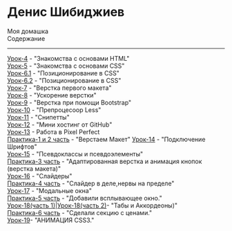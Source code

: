 # Денис Шибиджиев
Моя домашка  
Содержание
***
[Урок-4](https://renko-hens.github.io/4lessons/src/ "Книга Lorema содержит очень много рыбы") - "Знакомства с основами HTML"  
[Урок-5](https://renko-hens.github.io/6lessons/1dz/src/ "") - "Знакомства с основами CSS"  
[Урок-6.1](https://renko-hens.github.io/6lessons/1dz/src/ "") - "Позиционирование в CSS"  
[Урок-6.2](https://renko-hens.github.io/6lessons/2dz/ "") - "Позиционирование в CSS"    
[Урок-7](https://renko-hens.github.io/7lessons/src/ "Было сложно") - "Верстка первого макета"  
[Урок-8](https://renko-hens.github.io/8lessons/Project/src/  "Было сложно") - "Ускорение верстки"  
[Урок-9](https://renko-hens.github.io/9lessons/src/ "Удобно") - "Верстка при помощи Bootstrap"  
[Урок-10](https://renko-hens.github.io/10lessons/src/less/main.less  "Адски сложно для понимания,но в будущем пригодится") - "Препроцесоор Less"  
[Урок-11](https://github.com/Renko-hens/Renko-hens.github.io/tree/master/11lessons "Скриншоты") - "Снипетты"  
[Урок-12](https://github.com/Renko-hens/Renko-hens.github.io/blob/master/README.md) - "Мини хостинг от GitHub"  
[Урок-13](https://renko-hens.github.io/13lessons/src/) - Работа в Pixel Perfect  
[Практика-1 и 2 часть](https://renko-hens.github.io/Pratica%20Part1&2/src/) - "Верстаем Макет" 
[Урок-14](https://renko-hens.github.io/14lessons/) - "Подключение Шрифтов"  
[Урок-15](https://renko-hens.github.io/15lessons/) - "Псевдоклассы и псевдоэлементы"  
[Практика-3 часть](https://renko-hens.github.io/Practica%20Part%203/src/) - "Адаптированная верстка и анимация кнопок (верстка макета)"  
[Урок-16]( https://renko-hens.github.io/16lesson/) - "Слайдеры"  
[Практика-4 часть](https://renko-hens.github.io/Practica%204/src/) - "Слайдер в деле,нервы на пределе"  
[Урок-17]( https://renko-hens.github.io/17lessons/src/) - "Модальные окна"  
[Практика-5 часть](https://renko-hens.github.io/Praktica5/src/) - "Добавили всплывающее окно."  
[Урок-18(часть 1)]( https://renko-hens.github.io/18lessons/Akkordeon/src/)|[Урок-18(часть 2)]( https://renko-hens.github.io/18lessons/Forma%20registracii/src/)- "Табы и Аккордеоны)"  
[Практика-6 часть](https://renko-hens.github.io/practika6/src/) - "Сделали секцию с ценами."  
[Урок-19](https://renko-hens.github.io/19lessons/src/)- "АНИМАЦИЯ CSS3."
